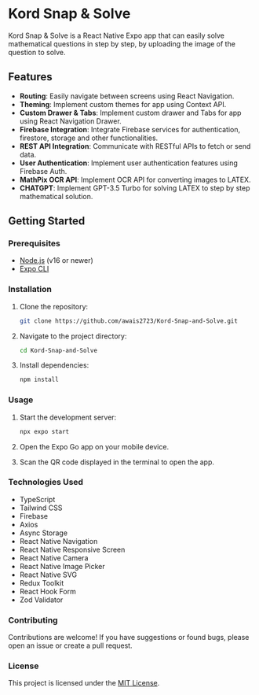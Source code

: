 # Kord Snap & Solve

Kord Snap & Solve is a React Native Expo app that can easily solve mathematical questions in step by step, by uploading the image of the question to solve.

## Features

- **Routing**: Easily navigate between screens using React Navigation.
- **Theming**: Implement custom themes for app using Context API.
- **Custom Drawer & Tabs**: Implement custom drawer and Tabs for app using React Navigation Drawer.
- **Firebase Integration**: Integrate Firebase services for authentication, firestore, storage and other functionalities.
- **REST API Integration**: Communicate with RESTful APIs to fetch or send data.
- **User Authentication**: Implement user authentication features using Firebase Auth.
- **MathPix OCR API**: Implement OCR API for converting images to LATEX.
- **CHATGPT**: Implement GPT-3.5 Turbo for solving LATEX to step by step mathematical solution.

## Getting Started

### Prerequisites

- [Node.js](https://nodejs.org/) (v16 or newer)
- [Expo CLI](https://docs.expo.dev/get-started/installation/)

### Installation

1. Clone the repository:

    ```bash
    git clone https://github.com/awais2723/Kord-Snap-and-Solve.git
    ```

2. Navigate to the project directory:

    ```bash
    cd Kord-Snap-and-Solve
    ```

3. Install dependencies:

    ```bash
    npm install
    ```

### Usage

1. Start the development server:

    ```bash
    npx expo start
    ```

2. Open the Expo Go app on your mobile device.
3. Scan the QR code displayed in the terminal to open the app.

### Technologies Used

- TypeScript
- Tailwind CSS
- Firebase
- Axios
- Async Storage
- React Native Navigation
- React Native Responsive Screen
- React Native Camera
- React Native Image Picker
- React Native SVG
- Redux Toolkit
- React Hook Form
- Zod Validator

### Contributing

Contributions are welcome! If you have suggestions or found bugs, please open an issue or create a pull request.

### License

This project is licensed under the [MIT License](LICENSE).
